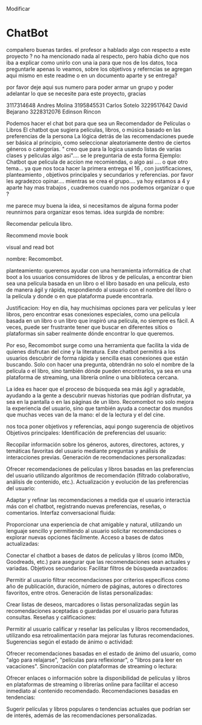 Modificar
# ChatBot
compañero buenas tardes. 
el profesor a hablado algo con respecto a este proyecto ? no ha mencionado nada al respecto, pero habia dicho que nos iba a explicar como unirlo con una ia para que nos de los datos, toca preguntarle apenas lo veamos, sobre los objetivos y referncias se agregan aqui mismo en este readme o en un documento aparte y se entrega?

por favor deje aqui sus numero para poder armar un grupo y poder adelantar lo que se necesite para este proyecto, gracias 

3117314648 Andres Molina
3195845531 Carlos Sotelo 
3229517642 David Bejarano
3228312076 Edinson Rincon


Podemos hacer el chat bot para que sea un Recomendador de Películas o Libros
El chatbot que sugiera películas, libros, o música basado en las preferencias de la persona
La lógica detrás de las recomendaciones puede ser básica al principio, como seleccionar aleatoriamente dentro de ciertos géneros o categorías.
" creo que para la logica usando listas de varias clases y peliculas algo asi"....
se le preguntaria de esta forma 
Ejemplo: Chatbot que pelicula de accion me recomiendas, o algo asi .... 
o que otro tema... ya que nos toca hacer la primera entrega el 16 , con justificaciones, planteamiento , objetivos principales y secundarios  y referencias.
por favor les agradezco opinar.... mientras se crea el grupo.... ya hoy estamos a 4 y aparte hay mas trabajos , cuadremos cuando nos podemos organizar o que ?


me parece muy buena la idea, si necesitamos de alguna forma poder reunnirnos para organizar esos temas.
idea surgida de nombre: 

Recomendar película libro. 

Recommend movie book 
 
visual and read bot

nombre: Recomombot. 

planteamiento: queremos ayudar con una herramienta informática de chat boot a los usuarios consumidores de libros y de películas, a encontrar bien sea una película basada en un libro o el libro basado en una película, esto de manera ágil y rápida, respondiendo al usuario con el nombre del libro o la película y donde o en que plataforma puede encontrarla. 


Justificacion:
Hoy en día, hay muchísimas opciones para ver películas y leer libros, pero encontrar esas conexiones especiales, como una película basada en un libro o un libro que inspiró una película, no siempre es fácil. A veces, puede ser frustrante tener que buscar en diferentes sitios o plataformas sin saber realmente dónde encontrar lo que queremos.

Por eso, Recomombot surge como una herramienta que facilita la vida de quienes disfrutan del cine y la literatura. Este chatbot permitirá a los usuarios descubrir de forma rápida y sencilla esas conexiones que están buscando. Solo con hacer una pregunta, obtendrán no solo el nombre de la película o el libro, sino también dónde pueden encontrarlos, ya sea en una plataforma de streaming, una librería online o una biblioteca cercana.

La idea es hacer que el proceso de búsqueda sea más ágil y agradable, ayudando a la gente a descubrir nuevas historias que podrían disfrutar, ya sea en la pantalla o en las páginas de un libro. Recomombot no solo mejora la experiencia del usuario, sino que también ayuda a conectar dos mundos que muchas veces van de la mano: el de la lectura y el del cine.

nos toca poner objetivos y referencias, 
aqui pongo sugerencia de objetivos 
Objetivos principales:
Identificación de preferencias del usuario:

Recopilar información sobre los géneros, autores, directores, actores, y temáticas favoritas del usuario mediante preguntas y análisis de interacciones previas.
Generación de recomendaciones personalizadas:

Ofrecer recomendaciones de películas y libros basadas en las preferencias del usuario utilizando algoritmos de recomendación (filtrado colaborativo, análisis de contenido, etc.).
Actualización y evolución de las preferencias del usuario:

Adaptar y refinar las recomendaciones a medida que el usuario interactúa más con el chatbot, registrando nuevas preferencias, reseñas, o comentarios.
Interfaz conversacional fluida:

Proporcionar una experiencia de chat amigable y natural, utilizando un lenguaje sencillo y permitiendo al usuario solicitar recomendaciones o explorar nuevas opciones fácilmente.
Acceso a bases de datos actualizadas:

Conectar el chatbot a bases de datos de películas y libros (como IMDb, Goodreads, etc.) para asegurar que las recomendaciones sean actuales y variadas.
Objetivos secundarios:
Facilitar filtros de búsqueda avanzados:

Permitir al usuario filtrar recomendaciones por criterios específicos como año de publicación, duración, número de páginas, autores o directores favoritos, entre otros.
Generación de listas personalizadas:

Crear listas de deseos, marcadores o listas personalizadas según las recomendaciones aceptadas o guardadas por el usuario para futuras consultas.
Reseñas y calificaciones:

Permitir al usuario calificar y reseñar las películas y libros recomendados, utilizando esa retroalimentación para mejorar las futuras recomendaciones.
Sugerencias según el estado de ánimo o actividad:

Ofrecer recomendaciones basadas en el estado de ánimo del usuario, como "algo para relajarse", "películas para reflexionar", o "libros para leer en vacaciones".
Sincronización con plataformas de streaming o lectura:

Ofrecer enlaces o información sobre la disponibilidad de películas y libros en plataformas de streaming o librerías online para facilitar el acceso inmediato al contenido recomendado.
Recomendaciones basadas en tendencias:

Sugerir películas y libros populares o tendencias actuales que podrían ser de interés, además de las recomendaciones personalizadas.
